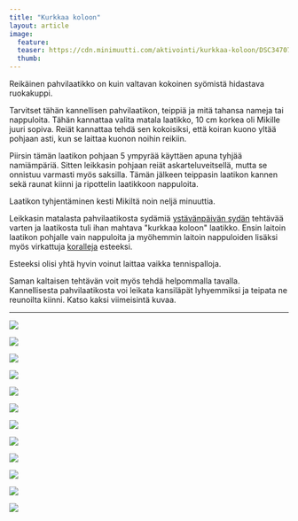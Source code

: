 ```yaml
---
title: "Kurkkaa koloon"
layout: article
image:
  feature:
  teaser: https://cdn.minimuutti.com/aktivointi/kurkkaa-koloon/DSC34707-245px.jpg
  thumb:
---
```


Reikäinen pahvilaatikko on kuin valtavan kokoinen syömistä hidastava ruokakuppi.

Tarvitset tähän kannellisen pahvilaatikon, teippiä ja mitä tahansa nameja tai nappuloita. Tähän kannattaa valita matala laatikko, 10 cm korkea oli Mikille juuri sopiva. Reiät kannattaa tehdä sen kokoisiksi, että koiran kuono yltää pohjaan asti, kun se laittaa kuonon noihin reikiin.

Piirsin tämän laatikon pohjaan 5 ympyrää käyttäen apuna tyhjää namiämpäriä. Sitten leikkasin pohjaan reiät askarteluveitsellä, mutta se onnistuu varmasti myös saksilla. Tämän jälkeen teippasin laatikon kannen sekä raunat kiinni ja ripottelin laatikkoon nappuloita.

Laatikon tyhjentäminen kesti Mikiltä noin neljä minuuttia.

Leikkasin matalasta pahvilaatikosta sydämiä [ystävänpäivän sydän](/aktivointi/ystavanpaivan-sydan/) tehtävää varten ja laatikosta tuli ihan mahtava "kurkkaa koloon" laatikko. Ensin laitoin laatikon pohjalle vain nappuloita ja myöhemmin laitoin nappuloiden lisäksi myös virkattuja [koralleja](/aktivointi/korallit/) esteeksi.

Esteeksi olisi yhtä hyvin voinut laittaa vaikka tennispalloja.

Saman kaltaisen tehtävän voit myös tehdä helpommalla tavalla. Kannellisesta pahvilaatikosta voi leikata kansiläpät lyhyemmiksi ja teipata ne reunoilta kiinni. Katso kaksi viimeisintä kuvaa.

---

![](https://cdn.minimuutti.com/aktivointi/kurkkaa-koloon/DSC34707-800px.jpg)

![](https://cdn.minimuutti.com/aktivointi/kurkkaa-koloon/DSC34699-800px.jpg)

![](https://cdn.minimuutti.com/aktivointi/kurkkaa-koloon/DSC34669-800px.jpg)

![](https://cdn.minimuutti.com/aktivointi/kurkkaa-koloon/DSC34726-800px.jpg)

![](https://cdn.minimuutti.com/aktivointi/kurkkaa-koloon/DS04001-800px.jpg)

![](https://cdn.minimuutti.com/aktivointi/kurkkaa-koloon/DS04011-800px.jpg)

![](https://cdn.minimuutti.com/aktivointi/kurkkaa-koloon/DS04046-800px.jpg)

![](https://cdn.minimuutti.com/aktivointi/kurkkaa-koloon/DS04047-800px.jpg)

![](https://cdn.minimuutti.com/aktivointi/kurkkaa-koloon/DS04170-800px.jpg)

![](https://cdn.minimuutti.com/aktivointi/kurkkaa-koloon/DS04141-800px.jpg)

![](https://cdn.minimuutti.com/aktivointi/kurkkaa-koloon/DSC41369-800px.jpg)

![](https://cdn.minimuutti.com/aktivointi/kurkkaa-koloon/DSC41405-800px.jpg)
